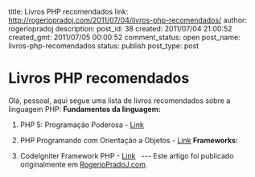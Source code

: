 title: Livros PHP recomendados
link: http://rogeriopradoj.com/2011/07/04/livros-php-recomendados/
author: rogeriopradoj
description: 
post_id: 38
created: 2011/07/04 21:00:52
created_gmt: 2011/07/05 00:00:52
comment_status: open
post_name: livros-php-recomendados
status: publish
post_type: post

# Livros PHP recomendados

Olá, pessoal, aqui segue uma lista de livros recomendados sobre a linguagem PHP: **Fundamentos da linguagem:**

  1. PHP 5: Programação Poderosa - [Link](http://altabooks.tempsite.ws/product_info.php?products_id=137&osCsid=)
  2. PHP Programando com Orientação a Objetos - [Link](http://novatec.com.br/livros/phpobj/)
**Frameworks:**

  1. CodeIgniter Framework PHP - [Link](http://novatec.com.br/livros/codeigniter/)
  \--- Este artigo foi publicado originalmente em [RogerioPradoJ.com]().